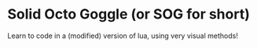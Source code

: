 # Solid Octo Goggle (or SOG for short)
Learn to code in a (modified) version of lua, using very visual methods!
